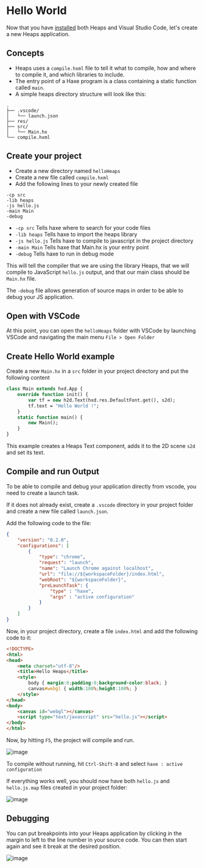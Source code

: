 # Hello World

Now that you have [installed](https://github.com/HeapsIO/heaps/wiki/Installation) both Heaps and Visual Studio Code, let's create a new Heaps application.

## Concepts
* Heaps uses a `compile.hxml` file to tell it what to compile, how and where to compile it, and which libraries to include.
* The entry point of a Haxe program is a class containing a static function called `main`.
* A simple heaps directory structure will look like this:
```
.
├── .vscode/
│   └── launch.json
├── res/
├── src/
│   └── Main.hx
└── compile.hxml
```

## Create your project

* Create a new directory named `helloHeaps`
* Create a new file called `compile.hxml`
* Add the following lines to your newly created file
```
-cp src
-lib heaps
-js hello.js
-main Main
-debug
```

* `-cp src` Tells haxe where to search for your code files
* `-lib heaps` Tells haxe to import the heaps library
* `-js hello.js` Tells haxe to compile to javascript in the project directory
* `-main Main` Tells haxe that Main.hx is your entry point
* `-debug` Tells haxe to run in debug mode

This will tell the compiler that we are using the library Heaps, that we will compile to JavaScript `hello.js` output, and that our main class should be `Main.hx` file.

The `-debug` file allows generation of source maps in order to be able to debug your JS application.

## Open with VSCode

At this point, you can open the `helloHeaps` folder with VSCode by launching VSCode and navigating the main menu `File > Open Folder`

## Create Hello World example

Create a new `Main.hx` in a `src` folder in your project directory and put the following content

```haxe
class Main extends hxd.App {
	override function init() {
		var tf = new h2d.Text(hxd.res.DefaultFont.get(), s2d);
		tf.text = "Hello World !";
	}
	static function main() {
		new Main();
	}
}
```

This example creates a Heaps Text component, adds it to the 2D scene `s2d` and set its text.

## Compile and run Output
To be able to compile and debug your application directly from vscode, you need to create a launch task.

If it does not already exist, create a `.vscode` directory in your project folder and create a new file called `launch.json`.

Add the following code to the file:
```json
{
	"version": "0.2.0",
	"configurations": [
		{
			"type": "chrome",
			"request": "launch",
			"name": "Launch Chrome against localhost",
			"url": "file://${workspaceFolder}/index.html",
			"webRoot": "${workspaceFolder}",
			"preLaunchTask": {
				"type" : "haxe",
				"args" : "active configuration"
			}
		}
	]
}
```

Now, in your project directory, create a file `index.html` and add the following code to it:

```html
<!DOCTYPE>
<html>
<head>
	<meta charset="utf-8"/>
	<title>Hello Heaps</title>
	<style>
		body { margin:0;padding:0;background-color:black; }
		canvas#webgl { width:100%;height:100%; } 
	</style>
</head>
<body>
	<canvas id="webgl"></canvas>
	<script type="text/javascript" src="hello.js"></script>
</body>
</html>
```


Now, by hitting `F5`, the project will compile and run.

![image](https://user-images.githubusercontent.com/1022912/45916668-43511c00-be6a-11e8-8e2c-0d280dedebef.png)

To compile without running, hit `Ctrl-Shift-B` and select `haxe : active configuration`

If everything works well, you should now have both `hello.js` and `hello.js.map` files created in your project folder:

![image](https://user-images.githubusercontent.com/1022912/45916520-e6ecfd00-be67-11e8-925c-a762c7950045.png)

## Debugging

You can put breakpoints into your Heaps application by clicking in the margin to left to the line number in your source code. You can then start again and see it break at the desired position.

![image](https://user-images.githubusercontent.com/1022912/45916676-6bd91600-be6a-11e8-99a1-b15567ee4ec7.png)
